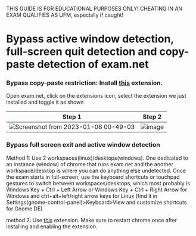 THIS GUIDE IS FOR EDUCATIONAL PURPOSES ONLY! CHEATING IN AN EXAM QUALIFIES AS UFM, especially if caught!

# Bypass **active window detection**, full-screen quit detection and copy-paste detection of exam.net

### **Bypass copy-paste restriction**: Install [this](https://chrome.google.com/webstore/detail/absolute-enable-right-cli/jdocbkpgdakpekjlhemmfcncgdjeiika?hl=en) extension. 
 Open exam.net, click on the extensions icon, select the extension we just installed and toggle it as shown
 
 Step 1             |  Step 2
:-------------------------:|:-------------------------:
 ![Screenshot from 2023-01-08 00-49-03](https://user-images.githubusercontent.com/78267371/211167061-5d233be5-3eb1-48d9-98af-93bb1fa83e0b.png) |  ![image](https://user-images.githubusercontent.com/78267371/211167093-8c00a845-6540-4718-94df-56bf50b8c3b6.png)


### Bypass full screen exit and active window detection 

Method 1: Use 2 workspaces(linux)/desktops(windows). One dedicated to an instance (window) of chrome that runs exam.net and the another workspace/desktop is where you can do anything else undetected. Once the exam starts in full-screen, use the keyboard shortcuts or touchpad gestures to switch between workspaces/desktops, which most probably is Windows Key + Ctrl + Left Arrow or Windows Key + Ctrl + Right Arrow for Windows and ctri+alt+left/right arrow keys for Linux (find it in Settings(gnome-control-panel)\>Keyboard\>View and customize shortcuts for Gnome DE)

method 2: Use [this](https://chrome.google.com/webstore/detail/always-active-window-alwa/ehllkhjndgnlokhomdlhgbineffifcbj?hl=en-US) extension. Make sure to restart chrome once after installing and enabling the extension. 
